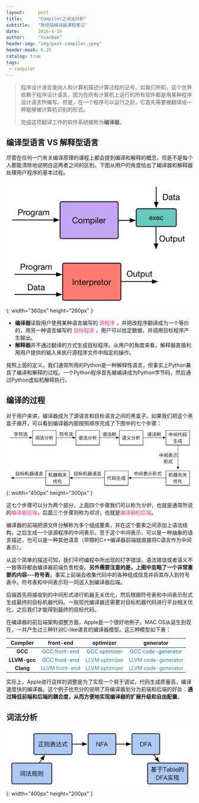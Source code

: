 ```yaml
---
layout:     post
title:      "Compiler之词法分析"
subtitle:   "斯坦福编译器课程笔记"
date:       2016-4-19
author:     "YuanBao"
header-img: "img/post-compiler.jpeg"
header-mask: 0.25
catalog: true
tags:
 - compiler
---
```


>程序设计语言是向人和计算机描述计算过程的记号。如我们所知，这个世界依赖于程序设计语言，因为在所有计算机上运行的所有软件都是用某种程序设计语言所编写。但是，在一个程序可以运行之前，它首先需要被翻译成一种能够被计算机识别的形式。
>
>完成这项翻译工作的软件系统被称为**编译器**。

## 编译型语言 VS 解释型语言

尽管在任何一门有关编译原理的课程上都会提到编译和解释的概念，但是不是每个人都能清除地说明白这两者之间的区别。下图从用户的角度给出了编译器和解释器处理用户程序的基本过程。

![Compiler vs Interpretor](/img/compiler_vs.png){: width="360px" height="260px" }

* **编译器**读取用户使用某种语言编写的<font color="#ff3385"> 源程序 </font>，并把改程序翻译成为一个等价的，用另一种语言编写的<font color="#ff3385"> 目标程序 </font>，用户可以给定数据，并调用目标程序产生输出。
* **解释器**并不通过翻译的方式生成目标程序。从用户的角度来看，解释器直接利用用户提供的输入来执行源程序文件中指定的操作。

按照上面的定义，我们通常所用的Python是一种解释性语言，但事实上Python兼具了编译和解释的过程。一个Python程序首先被编译成为Python字节码，然后通过Python虚拟机解释执行。

## 编译的过程

对于用户来讲，编译器成为了源语言和目标语言之间的黑盒子。如果我们把这个黑盒子揭开，可以看到编译器内部按照顺序完成了下图中的七个步骤：
![Lex](/img/compiler_proc.png){: width="450px" height="300px" }

这七个步骤可以分为两个部分，上面四个步骤我们可以称为*分析*，也就是通常所说的<font color="#ff3385">编译器前端</font>，后面三个步骤则称为*综合*，也就是<font color="#ff3385">编译器的后端</font>。

编译器的前端把源文件分解称为多个组成要素，并在这个要素之间添加上语法结构，之后生成一个该源程序的中间表示。至于这个中间表示，可以是一种抽象的语言描述，也可以是一种其他语言（早期的C++编译器前端就直接将C语言作为中间表示）。

从这个简单的描述可知，我们平时编程中所出现的打字错误，语法错误或者语义不一致等将都由编译器前端负责检查。**另外需要注意的是，上图中忽略了一个非常重要的内容---符号表**，事实上前端会收集代码中的各种组成信息并将其存入到符号表中。符号表和中间表示将一同送入到编译器后端。

后端首先将接收到的中间形式进行机器无关优化，然后根据符号表和中间表示形式生成最终的目标机器代码。一般现代编译器还需要对目标机器代码进行平台相关优化，之后我们才能得到最终的目标代码。

在编译器的前后端架构调整方面，Apple是一个很好地例子。MAC OS从诞生到现在，一共产生过三种针对C-like语言的编译器模型。这三种模型如下表：

|   Compiler       |      front-end         |   optimizer    |    generator   |
|:----------------:|:----------------------:|:--------------:|:--------------:|
| **GCC**      | <font color="#0b78c1">GCC front-end </font> | <font color="#0b78c1">GCC optimizer </font> | <font color="#0b78c1">GCC code-generator</font> |
| **LLVM-gcc** | <font color="#0b78c1">GCC front-end </font> | <font color="#1e9680">LLVM optimizer </font> | <font color="#1e9680">LLVM code-generator</font> |
| **Clang**    | <font color="#1e9680">LLVM front-end </font> |  <font color="#1e9680">LLVM optimizer </font> | <font color="#1e9680">LLVM code-generator</font> |

实际上，Apple进行这样的调整是为了实现一个易于调试，代码生成质量高，编译速度快的编译器。这个例子也充分的说明了将编译器划分为前端和后端的好处：**通过降低前端和后端的耦合度，从而方便地实现编译器的扩展升级和自由配置**。

## 词法分析

![Lex](/img/lex.png){: width="400px" height="200px" }